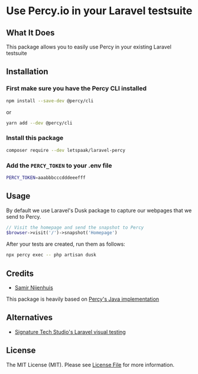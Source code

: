# Use Percy.io in your Laravel testsuite

## What It Does

This package allows you to easily use Percy in your existing Laravel testsuite

## Installation

### First make sure you have the Percy CLI installed

```bash
npm install --save-dev @percy/cli
```

or

```bash
yarn add --dev @percy/cli
```

### Install this package

```bash
composer require --dev letspaak/laravel-percy
```

### Add the `PERCY_TOKEN` to your .env file

```bash
PERCY_TOKEN=aaabbbcccdddeeefff
```

## Usage

By default we use Laravel's Dusk package to capture our webpages that we send to Percy.

```php
// Visit the homepage and send the snapshot to Percy
$browser->visit('/')->snapshot('Homepage')
```

After your tests are created, run them as follows:

```bash
npx percy exec -- php artisan dusk
```

[comment]: <> (### Testing)

[comment]: <> (``` bash)

[comment]: <> (composer test)

[comment]: <> (```)

[comment]: <> (### Changelog)

[comment]: <> (Please see [CHANGELOG]&#40;CHANGELOG.md&#41; for more information what has changed recently.)

[comment]: <> (## Contributing)

[comment]: <> (Please see [CONTRIBUTING]&#40;CONTRIBUTING.md&#41; for details.)

[comment]: <> (### Security)

[comment]: <> (If you discover any security-related issues, please email [freek@spatie.be]&#40;mailto:freek@spatie.be&#41; instead of using the)

[comment]: <> (issue tracker.)

## Credits

- [Samir Nijenhuis](https://github.com/samirnijenhuis)

This package is heavily based on [Percy's Java implementation](https://github.com/percy/percy-selenium-java)

## Alternatives

- [Signature Tech Studio's Laravel visual testing](https://github.com/stechstudio/laravel-visual-testing)

## License

The MIT License (MIT). Please see [License File](LICENSE.md) for more information.
